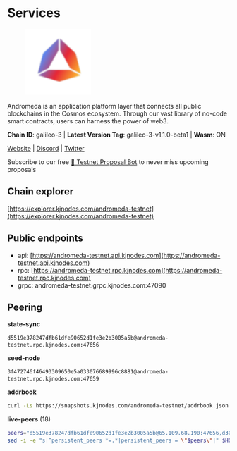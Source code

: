 # Services

<figure><img src="https://raw.githubusercontent.com/kj89/cosmos-images/main/logos/andromeda.png" width="150" alt=""><figcaption></figcaption></figure>

Andromeda is an application platform layer that connects all  public blockchains in the Cosmos ecosystem. Through our vast  library of no-code smart contracts, users can harness the power of web3.

**Chain ID**: galileo-3 | **Latest Version Tag**: galileo-3-v1.1.0-beta1 | **Wasm**: ON

[Website](https://www.andromedaprotocol.io) | [Discord](https://discord.gg/wzM3kSN3sE) | [Twitter](https://twitter.com/andromedaprot)



Subscribe to our free [🤖 Testnet Proposal Bot](https://t.me/kjnodes_testnet_proposal_bot) to never miss upcoming proposals


## Chain explorer
[https://explorer.kjnodes.com/andromeda-testnet](https://explorer.kjnodes.com/andromeda-testnet)

## Public endpoints

* api: [https://andromeda-testnet.api.kjnodes.com](https://andromeda-testnet.api.kjnodes.com)
* rpc: [https://andromeda-testnet.rpc.kjnodes.com](https://andromeda-testnet.rpc.kjnodes.com)
* grpc: andromeda-testnet.grpc.kjnodes.com:47090

## Peering

**state-sync**

```text
d5519e378247dfb61dfe90652d1fe3e2b3005a5b@andromeda-testnet.rpc.kjnodes.com:47656
```

**seed-node**

```text
3f472746f46493309650e5a033076689996c8881@andromeda-testnet.rpc.kjnodes.com:47659
```

**addrbook**
```bash
curl -Ls https://snapshots.kjnodes.com/andromeda-testnet/addrbook.json > $HOME/.andromedad/config/addrbook.json
```

**live-peers** (18)
```bash
peers="d5519e378247dfb61dfe90652d1fe3e2b3005a5b@65.109.68.190:47656,d30a56dd61de5b3e8d36bf40cb0a15add3915c91@195.3.223.33:37656,2e6164a7c45c1840494af5db9bc54aacc39a065e@85.239.233.241:26656,c4bb11ae43f4db7b8eef312a3c38861d236eb660@91.201.113.194:26656,5e5186020063f7f8a3f3c6c23feca32830a18f33@65.109.174.30:56656,f17030edb4e4ec7143c3e3bbbfaeee3dd1a619f2@194.34.232.224:56656,443a51f595c9ca16273ca6146db1375e4223a91f@172.93.110.154:26656,360ab15495b087bc27d134418dcd9191dec07c12@46.175.148.142:26656,3f9594221efe3e9cd4d0de31f71993fc0f12bf01@65.21.245.252:26656,e1ca2c14c007cc23e280b191d32b6a3da2389672@65.21.183.66:26656,af5384af4257fdff39a2ee2535a1b74c3e052cad@65.109.229.186:26656,cc1c2cd585792d81a041e9098e36814dc8d1e6ae@213.239.207.165:28756,3c5024a2213f8bae01e85f450e3d5eb11cf28768@95.217.188.65:26656,72bba2142c9cada7e4b8e861fb79e8a66e345d99@95.217.236.79:50656,35d1047d50226c8dd42f2402c212f92bf7935108@65.109.112.20:11164,c45d01b216a7f24a06448a47b6cf19a42e74c29b@65.21.170.3:32656,a14e423bd01f55bdc29c2eeac99aaa0398e94228@45.14.194.212:26656,6ef441d08cdb54b9f058884509ec65349976d73d@178.172.212.167:26656"
sed -i -e "s|^persistent_peers *=.*|persistent_peers = \"$peers\"|" $HOME/.andromedad/config/config.toml
```

